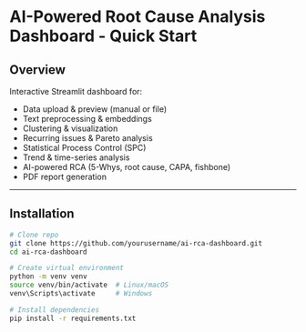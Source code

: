 # AI-Powered Root Cause Analysis Dashboard - Quick Start

## Overview
Interactive Streamlit dashboard for:
- Data upload & preview (manual or file)
- Text preprocessing & embeddings
- Clustering & visualization
- Recurring issues & Pareto analysis
- Statistical Process Control (SPC)
- Trend & time-series analysis
- AI-powered RCA (5-Whys, root cause, CAPA, fishbone)
- PDF report generation

---

## Installation

```bash
# Clone repo
git clone https://github.com/yourusername/ai-rca-dashboard.git
cd ai-rca-dashboard

# Create virtual environment
python -m venv venv
source venv/bin/activate  # Linux/macOS
venv\Scripts\activate     # Windows

# Install dependencies
pip install -r requirements.txt
